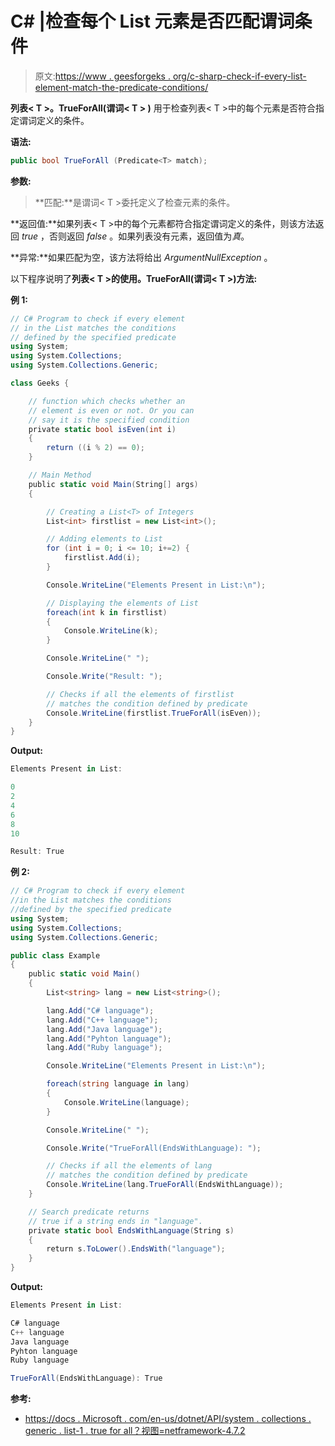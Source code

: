 # C# |检查每个 List 元素是否匹配谓词条件

> 原文:[https://www . geesforgeks . org/c-sharp-check-if-every-list-element-match-the-predicate-conditions/](https://www.geeksforgeeks.org/c-sharp-check-if-every-list-element-matches-the-predicate-conditions/)

**列表< T >。TrueForAll(谓词< T > )** 用于检查列表< T >中的每个元素是否符合指定谓词定义的条件。

**语法:**

```cs
public bool TrueForAll (Predicate<T> match);
```

**参数:**

> **匹配:**是谓词< T >委托定义了检查元素的条件。

**返回值:**如果列表< T >中的每个元素都符合指定谓词定义的条件，则该方法返回 *true* ，否则返回 *false* 。如果列表没有元素，返回值为*真*。

**异常:**如果匹配为空，该方法将给出 *ArgumentNullException* 。

以下程序说明了**列表< T >的使用。TrueForAll(谓词< T >)方法:**

**例 1:**

```cs
// C# Program to check if every element 
// in the List matches the conditions 
// defined by the specified predicate
using System; 
using System.Collections; 
using System.Collections.Generic; 

class Geeks { 

    // function which checks whether an 
    // element is even or not. Or you can 
    // say it is the specified condition 
    private static bool isEven(int i) 
    { 
        return ((i % 2) == 0); 
    } 

    // Main Method 
    public static void Main(String[] args) 
    { 

        // Creating a List<T> of Integers 
        List<int> firstlist = new List<int>(); 

        // Adding elements to List 
        for (int i = 0; i <= 10; i+=2) { 
            firstlist.Add(i); 
        } 

        Console.WriteLine("Elements Present in List:\n"); 

        // Displaying the elements of List 
        foreach(int k in firstlist) 
        { 
            Console.WriteLine(k); 
        } 

        Console.WriteLine(" "); 

        Console.Write("Result: "); 

        // Checks if all the elements of firstlist
        // matches the condition defined by predicate 
        Console.WriteLine(firstlist.TrueForAll(isEven)); 
    } 
} 
```

**Output:**

```cs
Elements Present in List:

0
2
4
6
8
10

Result: True

```

**例 2:**

```cs
// C# Program to check if every element 
//in the List matches the conditions 
//defined by the specified predicate
using System;
using System.Collections; 
using System.Collections.Generic;

public class Example
{
    public static void Main()
    {
        List<string> lang = new List<string>();

        lang.Add("C# language");
        lang.Add("C++ language");
        lang.Add("Java language");
        lang.Add("Pyhton language");
        lang.Add("Ruby language");

        Console.WriteLine("Elements Present in List:\n"); 

        foreach(string language in lang)
        {
            Console.WriteLine(language);
        }

        Console.WriteLine(" "); 

        Console.Write("TrueForAll(EndsWithLanguage): ");

        // Checks if all the elements of lang
        // matches the condition defined by predicate 
        Console.WriteLine(lang.TrueForAll(EndsWithLanguage));
    }

    // Search predicate returns 
    // true if a string ends in "language".
    private static bool EndsWithLanguage(String s)
    {
        return s.ToLower().EndsWith("language");
    }
}
```

**Output:**

```cs
Elements Present in List:

C# language
C++ language
Java language
Pyhton language
Ruby language

TrueForAll(EndsWithLanguage): True

```

**参考:**

*   [https://docs . Microsoft . com/en-us/dotnet/API/system . collections . generic . list-1 . true for all？视图=netframework-4.7.2](https://docs.microsoft.com/en-us/dotnet/api/system.collections.generic.list-1.trueforall?view=netframework-4.7.2)